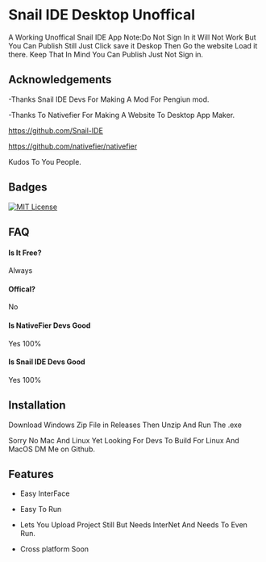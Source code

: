 
# Snail IDE  Desktop Unoffical

A Working Unoffical Snail IDE App
Note:Do Not Sign In it Will Not Work But You Can Publish Still
Just Click save it Deskop Then Go the website Load it there. Keep
That In Mind You Can Publish Just Not Sign in.



## Acknowledgements

-Thanks Snail IDE Devs For Making A Mod For Pengiun mod.

-Thanks To Nativefier For Making A Website To Desktop App Maker.

https://github.com/Snail-IDE

https://github.com/nativefier/nativefier


Kudos To You People.
## Badges

[](https://shields.io/)

[![MIT License](https://img.shields.io/badge/License-MIT-green.svg)](https://choosealicense.com/licenses/mit/)



## FAQ

####   Is It Free?

Always

#### Offical?

No


#### Is NativeFier Devs Good

Yes 100%

#### Is Snail IDE Devs Good

Yes 100%
## Installation

Download Windows Zip File in Releases Then Unzip And Run The .exe



Sorry No Mac And Linux Yet Looking For Devs To Build For Linux And MacOS DM Me on Github.









    
## Features

- Easy InterFace
- Easy To Run
- Lets You Upload Project Still But Needs InterNet And Needs To 
Even Run.


- Cross platform Soon

